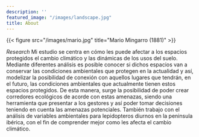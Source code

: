 ```yaml
---
description: ''
featured_image: "/images/landscape.jpg"
title: About
---
```

{{< figure src="/images/mario.jpg" title="Mario Mingarro (1881)" >}}

_Research_
Mi estudio se centra en cómo les puede afectar a los espacios protegidos el cambio climático y las dinámicas de los usos del suelo. Mediante diferentes análisis es posible conocer si dichos espacios van a conservar las condiciones ambientales que protegen en la actualidad y  así, modelizar la posibilidad de conexión con aquellos lugares que tendrán, en el futuro, las condiciones ambientales que actualmente tienen estos espacios protegidos. De esta manera, surge la posibilidad de poder crear corredores ecológicos de acorde con estas amenazas, siendo una herramienta que presentar a los gestores y así poder tomar decisiones teniendo en cuenta las amenazas potenciales. También trabajo con el análisis de variables ambientales para lepidopteros diurnos en la peninsula ibérica, con el fin de comprender mejor como les afecta el cambio climático.